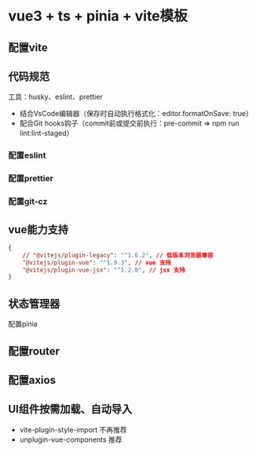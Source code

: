 # vue3 + ts + pinia + vite模板

## 配置vite

## 代码规范

工具：husky、eslint、prettier

- 结合VsCode编辑器（保存时自动执行格式化：editor.formatOnSave: true）
- 配合Git hooks钩子（commit前或提交前执行：pre-commit => npm run lint:lint-staged）

### 配置eslint

### 配置prettier

### 配置git-cz

## vue能力支持
```json
{
    // "@vitejs/plugin-legacy": "^1.6.2", // 低版本浏览器兼容
    "@vitejs/plugin-vue": "^1.9.3", // vue 支持
    "@vitejs/plugin-vue-jsx": "^1.2.0", // jsx 支持
}
```

## 状态管理器
配置pinia

## 配置router

## 配置axios


## UI组件按需加载、自动导入

- vite-plugin-style-import 不再推荐
- unplugin-vue-components 推荐
